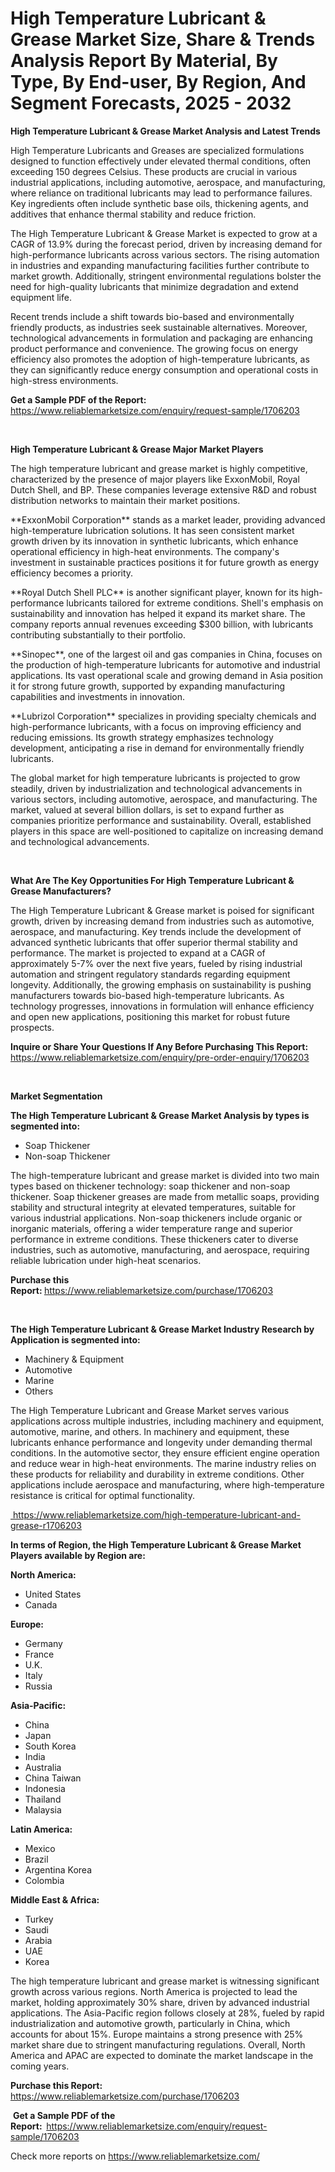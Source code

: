<p><h1>High Temperature Lubricant & Grease Market Size, Share & Trends Analysis Report By Material, By Type, By End-user, By Region, And Segment Forecasts, 2025 - 2032</h1></p><p><strong>High Temperature Lubricant & Grease Market Analysis and Latest Trends</strong></p>
<p><p>High Temperature Lubricants and Greases are specialized formulations designed to function effectively under elevated thermal conditions, often exceeding 150 degrees Celsius. These products are crucial in various industrial applications, including automotive, aerospace, and manufacturing, where reliance on traditional lubricants may lead to performance failures. Key ingredients often include synthetic base oils, thickening agents, and additives that enhance thermal stability and reduce friction.</p><p>The High Temperature Lubricant & Grease Market is expected to grow at a CAGR of 13.9% during the forecast period, driven by increasing demand for high-performance lubricants across various sectors. The rising automation in industries and expanding manufacturing facilities further contribute to market growth. Additionally, stringent environmental regulations bolster the need for high-quality lubricants that minimize degradation and extend equipment life.</p><p>Recent trends include a shift towards bio-based and environmentally friendly products, as industries seek sustainable alternatives. Moreover, technological advancements in formulation and packaging are enhancing product performance and convenience. The growing focus on energy efficiency also promotes the adoption of high-temperature lubricants, as they can significantly reduce energy consumption and operational costs in high-stress environments.</p></p>
<p><strong>Get a Sample PDF of the Report:&nbsp;</strong> <a href="https://www.reliablemarketsize.com/enquiry/request-sample/1706203?utm_campaign=3528&utm_medium=2&utm_source=Github&utm_content=ia&utm_term=27032025&utm_id=high-temperature-lubricant-grease">https://www.reliablemarketsize.com/enquiry/request-sample/1706203</a></p>
<p>&nbsp;</p>
<p><strong>High Temperature Lubricant & Grease Major Market Players</strong></p>
<p><p>The high temperature lubricant and grease market is highly competitive, characterized by the presence of major players like ExxonMobil, Royal Dutch Shell, and BP. These companies leverage extensive R&D and robust distribution networks to maintain their market positions.</p><p>**ExxonMobil Corporation** stands as a market leader, providing advanced high-temperature lubrication solutions. It has seen consistent market growth driven by its innovation in synthetic lubricants, which enhance operational efficiency in high-heat environments. The company's investment in sustainable practices positions it for future growth as energy efficiency becomes a priority.</p><p>**Royal Dutch Shell PLC** is another significant player, known for its high-performance lubricants tailored for extreme conditions. Shell's emphasis on sustainability and innovation has helped it expand its market share. The company reports annual revenues exceeding $300 billion, with lubricants contributing substantially to their portfolio.</p><p>**Sinopec**, one of the largest oil and gas companies in China, focuses on the production of high-temperature lubricants for automotive and industrial applications. Its vast operational scale and growing demand in Asia position it for strong future growth, supported by expanding manufacturing capabilities and investments in innovation.</p><p>**Lubrizol Corporation** specializes in providing specialty chemicals and high-performance lubricants, with a focus on improving efficiency and reducing emissions. Its growth strategy emphasizes technology development, anticipating a rise in demand for environmentally friendly lubricants.</p><p>The global market for high temperature lubricants is projected to grow steadily, driven by industrialization and technological advancements in various sectors, including automotive, aerospace, and manufacturing. The market, valued at several billion dollars, is set to expand further as companies prioritize performance and sustainability. Overall, established players in this space are well-positioned to capitalize on increasing demand and technological advancements.</p></p>
<p>&nbsp;</p>
<p><strong>What Are The Key Opportunities For High Temperature Lubricant & Grease Manufacturers?</strong></p>
<p><p>The High Temperature Lubricant & Grease market is poised for significant growth, driven by increasing demand from industries such as automotive, aerospace, and manufacturing. Key trends include the development of advanced synthetic lubricants that offer superior thermal stability and performance. The market is projected to expand at a CAGR of approximately 5-7% over the next five years, fueled by rising industrial automation and stringent regulatory standards regarding equipment longevity. Additionally, the growing emphasis on sustainability is pushing manufacturers towards bio-based high-temperature lubricants. As technology progresses, innovations in formulation will enhance efficiency and open new applications, positioning this market for robust future prospects.</p></p>
<p><strong>Inquire or Share Your Questions If Any Before Purchasing This Report:</strong> <a href="https://www.reliablemarketsize.com/enquiry/pre-order-enquiry/1706203?utm_campaign=3528&utm_medium=2&utm_source=Github&utm_content=ia&utm_term=27032025&utm_id=high-temperature-lubricant-grease">https://www.reliablemarketsize.com/enquiry/pre-order-enquiry/1706203</a></p>
<p>&nbsp;</p>
<p><strong>Market Segmentation</strong></p>
<p><strong>The High Temperature Lubricant & Grease Market Analysis by types is segmented into:</strong></p>
<p><ul><li>Soap Thickener</li><li>Non-soap Thickener</li></ul></p>
<p><p>The high-temperature lubricant and grease market is divided into two main types based on thickener technology: soap thickener and non-soap thickener. Soap thickener greases are made from metallic soaps, providing stability and structural integrity at elevated temperatures, suitable for various industrial applications. Non-soap thickeners include organic or inorganic materials, offering a wider temperature range and superior performance in extreme conditions. These thickeners cater to diverse industries, such as automotive, manufacturing, and aerospace, requiring reliable lubrication under high-heat scenarios.</p></p>
<p><strong>Purchase this Report:&nbsp;</strong><a href="https://www.reliablemarketsize.com/purchase/1706203?utm_campaign=3528&utm_medium=2&utm_source=Github&utm_content=ia&utm_term=27032025&utm_id=high-temperature-lubricant-grease">https://www.reliablemarketsize.com/purchase/1706203</a></p>
<p>&nbsp;</p>
<p><strong>The High Temperature Lubricant & Grease Market Industry Research by Application is segmented into:</strong></p>
<p><ul><li>Machinery & Equipment</li><li>Automotive</li><li>Marine</li><li>Others</li></ul></p>
<p><p>The High Temperature Lubricant and Grease Market serves various applications across multiple industries, including machinery and equipment, automotive, marine, and others. In machinery and equipment, these lubricants enhance performance and longevity under demanding thermal conditions. In the automotive sector, they ensure efficient engine operation and reduce wear in high-heat environments. The marine industry relies on these products for reliability and durability in extreme conditions. Other applications include aerospace and manufacturing, where high-temperature resistance is critical for optimal functionality.</p></p>
<p><a href="https://www.reliablemarketsize.com/high-temperature-lubricant-and-grease-r1706203?utm_campaign=3528&utm_medium=2&utm_source=Github&utm_content=ia&utm_term=27032025&utm_id=high-temperature-lubricant-grease">&nbsp;https://www.reliablemarketsize.com/high-temperature-lubricant-and-grease-r1706203</a></p>
<p><strong>In terms of Region, the High Temperature Lubricant & Grease Market Players available by Region are:</strong></p>
<p>
    <p> <strong> North America: </strong>
        <ul>
            <li>United States</li>
            <li>Canada</li>
        </ul>
        </p> 
    <p> <strong> Europe: </strong>
        <ul>
            <li>Germany</li>
            <li>France</li>
            <li>U.K.</li>
            <li>Italy</li>
            <li>Russia</li>
        </ul>
        </p> 
    <p> <strong> Asia-Pacific: </strong>
        <ul>
            <li>China</li>
            <li>Japan</li>
            <li>South Korea</li>
            <li>India</li>
            <li>Australia</li>
            <li>China Taiwan</li>
            <li>Indonesia</li>
            <li>Thailand</li>
            <li>Malaysia</li>
        </ul>
        </p> 
    <p> <strong> Latin America: </strong>
        <ul>
            <li>Mexico</li>
            <li>Brazil</li>
            <li>Argentina Korea</li>
            <li>Colombia</li>
        </ul>
        </p> 
    <p> <strong> Middle East & Africa: </strong>
        <ul>
            <li>Turkey</li>
            <li>Saudi</li>
            <li>Arabia</li>
            <li>UAE</li>
            <li>Korea</li>
        </ul>
    </p>
    </p>
<p><p>The high temperature lubricant and grease market is witnessing significant growth across various regions. North America is projected to lead the market, holding approximately 30% share, driven by advanced industrial applications. The Asia-Pacific region follows closely at 28%, fueled by rapid industrialization and automotive growth, particularly in China, which accounts for about 15%. Europe maintains a strong presence with 25% market share due to stringent manufacturing regulations. Overall, North America and APAC are expected to dominate the market landscape in the coming years.</p></p>
<p><strong>Purchase this Report: </strong><a href="https://www.reliablemarketsize.com/purchase/1706203?utm_campaign=3528&utm_medium=2&utm_source=Github&utm_content=ia&utm_term=27032025&utm_id=high-temperature-lubricant-grease">https://www.reliablemarketsize.com/purchase/1706203</a></p>
<p>&nbsp;<strong>Get a Sample PDF of the Report:&nbsp;&nbsp;</strong><a href="https://www.reliablemarketsize.com/enquiry/request-sample/1706203?utm_campaign=3528&utm_medium=2&utm_source=Github&utm_content=ia&utm_term=27032025&utm_id=high-temperature-lubricant-grease">https://www.reliablemarketsize.com/enquiry/request-sample/1706203</a></p>
<p><strong></strong></p>
<p>Check more reports on <a href="https://www.reliablemarketsize.com/?utm_campaign=3528&utm_medium=2&utm_source=Github&utm_content=ia&utm_term=27032025&utm_id=high-temperature-lubricant-grease">https://www.reliablemarketsize.com/</a></p>